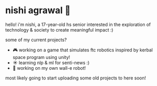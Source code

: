 # nishi agrawal 🦕

hello! i'm nishi, a 17-year-old hs senior interested in the exploration of technology & society to create meaningful impact :)

some of my current projects?
- 🎮 working on a game that simulates ftc robotics inspired by kerbal space program using unity!
- ☀ learning nlp & ml for senti-news :)
- 🤖 working on my own wall-e robot!

most likely going to start uploading some old projects to here soon!
